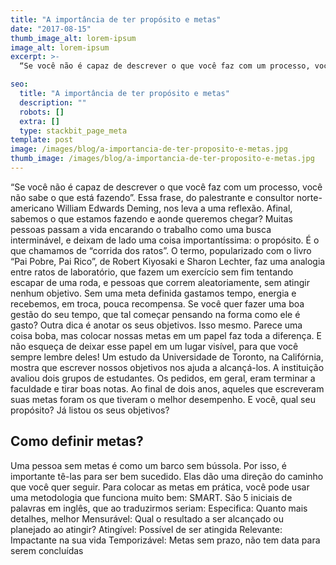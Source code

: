 ```yaml
---
title: "A importância de ter propósito e metas"
date: "2017-08-15"
thumb_image_alt: lorem-ipsum
image_alt: lorem-ipsum
excerpt: >-
  “Se você não é capaz de descrever o que você faz com um processo, você não sabe o que está fazendo”. Essa frase, do palestrante e consultor norte-americano William Edwards Deming, nos leva a uma reflexão. Afinal, sabemos o que estamos fazendo e aonde queremos chegar?

seo:
  title: "A importância de ter propósito e metas"
  description: ""
  robots: []
  extra: []
  type: stackbit_page_meta
template: post
image: /images/blog/a-importancia-de-ter-proposito-e-metas.jpg
thumb_image: /images/blog/a-importancia-de-ter-proposito-e-metas.jpg
---
```


“Se você não é capaz de descrever o que você faz com um processo, você não sabe o que está fazendo”. Essa frase, do palestrante e consultor norte-americano William Edwards Deming, nos leva a uma reflexão. Afinal, sabemos o que estamos fazendo e aonde queremos chegar?
Muitas pessoas passam a vida encarando o trabalho como uma busca interminável, e deixam de lado uma coisa importantíssima: o propósito. É o que chamamos de “corrida dos ratos”. O termo, popularizado com o livro “Pai Pobre, Pai Rico”, de Robert Kiyosaki e Sharon Lechter, faz uma analogia entre ratos de laboratório, que fazem um exercício sem fim tentando escapar de uma roda, e pessoas que correm aleatoriamente, sem atingir nenhum objetivo.
Sem uma meta definida gastamos tempo, energia e recebemos, em troca, pouca recompensa. Se você quer fazer uma boa gestão do seu tempo, que tal começar pensando na forma como ele é gasto?
Outra dica é anotar os seus objetivos. Isso mesmo. Parece uma coisa boba, mas colocar nossas metas em um papel faz toda a diferença. E não esqueça de deixar esse papel em um lugar visível, para que você sempre lembre deles!
Um estudo da Universidade de Toronto, na Califórnia, mostra que escrever nossos objetivos nos ajuda a alcançá-los. A instituição avaliou dois grupos de estudantes. Os pedidos, em geral, eram terminar a faculdade e tirar boas notas. Ao final de dois anos, aqueles que escreveram suas metas foram os que tiveram o melhor desempenho. E você, qual seu propósito? Já listou os seus objetivos?

## Como definir metas?

Uma pessoa sem metas é como um barco sem bússola. Por isso, é importante tê-las para ser bem sucedido. Elas dão uma direção do caminho que você quer seguir. Para colocar as metas em prática, você pode usar uma metodologia que funciona muito bem: SMART. São 5 iniciais de palavras em inglês, que ao traduzirmos seriam:
Especifica: Quanto mais detalhes, melhor
Mensurável: Qual o resultado a ser alcançado ou planejado ao atingir?
Atingível: Possível de ser atingida
Relevante: Impactante na sua vida
Temporizável: Metas sem prazo, não tem data para serem concluídas
